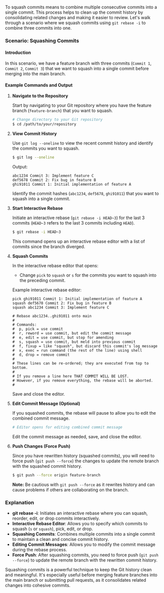 To squash commits means to combine multiple consecutive commits into a single commit. This process helps to clean up the commit history by consolidating related changes and making it easier to review. Let's walk through a scenario where we squash commits using `git rebase -i` to combine three commits into one.

### Scenario: Squashing Commits

#### Introduction

In this scenario, we have a feature branch with three commits (`Commit 1`, `Commit 2`, `Commit 3`) that we want to squash into a single commit before merging into the main branch.

#### Example Commands and Output

1. **Navigate to the Repository**

   Start by navigating to your Git repository where you have the feature branch (`feature-branch`) that you want to squash.

   ```bash
   # Change directory to your Git repository
   $ cd /path/to/your/repository
   ```

2. **View Commit History**

   Use `git log --oneline` to view the recent commit history and identify the commits you want to squash.

   ```bash
   $ git log --oneline
   ```

   Output:
   ```
   abc1234 Commit 3: Implement feature C
   def5678 Commit 2: Fix bug in feature B
   ghi91011 Commit 1: Initial implementation of feature A
   ```

   Identify the commit hashes (`abc1234`, `def5678`, `ghi91011`) that you want to squash into a single commit.

3. **Start Interactive Rebase**

   Initiate an interactive rebase (`git rebase -i HEAD~3`) for the last 3 commits (`HEAD~3` refers to the last 3 commits including `HEAD`).

   ```bash
   $ git rebase -i HEAD~3
   ```

   This command opens up an interactive rebase editor with a list of commits since the branch diverged.

4. **Squash Commits**

   In the interactive rebase editor that opens:

    - Change `pick` to `squash` or `s` for the commits you want to squash into the preceding commit.

   Example interactive rebase editor:
   ```
   pick ghi91011 Commit 1: Initial implementation of feature A
   squash def5678 Commit 2: Fix bug in feature B
   squash abc1234 Commit 3: Implement feature C

   # Rebase abc1234..ghi91011 onto main
   #
   # Commands:
   #  p, pick = use commit
   #  r, reword = use commit, but edit the commit message
   #  e, edit = use commit, but stop for amending
   #  s, squash = use commit, but meld into previous commit
   #  f, fixup = like "squash", but discard this commit's log message
   #  x, exec = run command (the rest of the line) using shell
   #  d, drop = remove commit
   #
   # These lines can be re-ordered; they are executed from top to bottom.
   #
   # If you remove a line here THAT COMMIT WILL BE LOST.
   # However, if you remove everything, the rebase will be aborted.
   #
   ```

   Save and close the editor.

5. **Edit Commit Message (Optional)**

   If you squashed commits, the rebase will pause to allow you to edit the combined commit message.

   ```bash
   # Editor opens for editing combined commit message
   ```

   Edit the commit message as needed, save, and close the editor.

6. **Push Changes (Force Push)**

   Since you have rewritten history (squashed commits), you will need to force push (`git push --force`) the changes to update the remote branch with the squashed commit history.

   ```bash
   $ git push --force origin feature-branch
   ```

   **Note:** Be cautious with `git push --force` as it rewrites history and can cause problems if others are collaborating on the branch.

### Explanation

- **git rebase -i**: Initiates an interactive rebase where you can squash, reorder, edit, or drop commits interactively.
- **Interactive Rebase Editor**: Allows you to specify which commits to squash (`s` or `squash`), pick, edit, or drop.
- **Squashing Commits**: Combines multiple commits into a single commit to maintain a clean and concise commit history.
- **Editing Commit Messages**: Allows you to modify the commit message during the rebase process.
- **Force Push**: After squashing commits, you need to force push (`git push --force`) to update the remote branch with the rewritten commit history.

Squashing commits is a powerful technique to keep the Git history clean and meaningful. It's especially useful before merging feature branches into the main branch or submitting pull requests, as it consolidates related changes into cohesive commits.